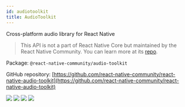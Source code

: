 ```yaml
---
id: audiotoolkit
title: AudioToolkit
---
```


Cross-platform audio library for React Native

> This API is not a part of React Native Core but maintained by the React Native Community. You can learn more at its [repo](https://github.com/react-native-community/react-native-audio-toolkit).

Package: `@react-native-community/audio-toolkit`

GitHub repository: [https://github.com/react-native-community/react-native-audio-toolkit](https://github.com/react-native-community/react-native-audio-toolkit)

<div class="docs_badges">
<img src="https://img.shields.io/github/stars/react-native-community/react-native-audio-toolkit?style=social" />
<img src="https://img.shields.io/github/issues-pr-raw/react-native-community/react-native-audio-toolkit" />
<img src="https://img.shields.io/github/issues-raw/react-native-community/react-native-audio-toolkit" />
<img src="https://img.shields.io/npm/v/@react-native-community/audio-toolkit" />
</div>
